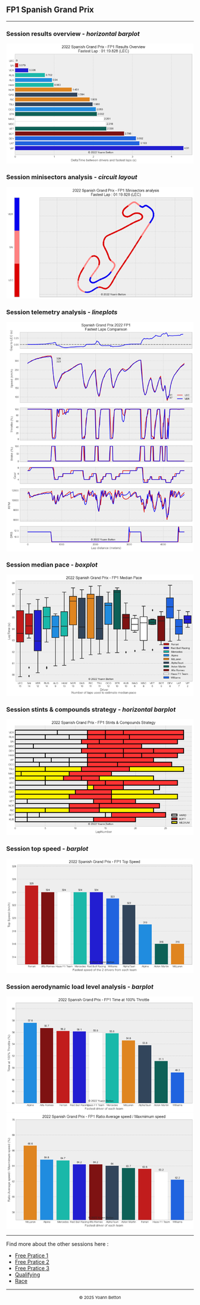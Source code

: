 ## FP1 Spanish Grand Prix

---

### Session results overview - *horizontal barplot*

<img src="/output/2022-05-22_Spanish_Grand_Prix/fp1_results_overview_white.png?raw=true"/>

### Session minisectors analysis - *circuit layout*

<img src="/output/2022-05-22_Spanish_Grand_Prix/fp1_minisectors_analysis_white.png?raw=true"/>

### Session telemetry analysis - *lineplots*

<img src="/output/2022-05-22_Spanish_Grand_Prix/fp1_telemetry_analysis_white.png?raw=true"/>

### Session median pace - *boxplot*

<img src="/output/2022-05-22_Spanish_Grand_Prix/fp1_median_pace_white.png?raw=true"/>

### Session stints & compounds strategy - *horizontal barplot*

<img src="/output/2022-05-22_Spanish_Grand_Prix/fp1_stints_compounds_stategy_white.png?raw=true"/>

### Session top speed - *barplot*

<img src="/output/2022-05-22_Spanish_Grand_Prix/topspeed_fp1_white.png?raw=true"/>

### Session aerodynamic load level analysis - *barplot*

<img src="/output/2022-05-22_Spanish_Grand_Prix/fp1_maximum_throttle_white.png?raw=true"/>

<img src="/output/2022-05-22_Spanish_Grand_Prix/fp1_speed_ratio_white.png?raw=true"/>

--- 

Find more about the other sessions here :
  - [Free Pratice 1](/page/FP1/2022-05-22_Spanish_Grand_Prix)  
  - [Free Pratice 2](/page/FP2/2022-05-22_Spanish_Grand_Prix) 
  - [Free Pratice 3](/page/FP3/2022-05-22_Spanish_Grand_Prix)
  - [Qualifying](/page/Qualifying/2022-05-22_Spanish_Grand_Prix) 
  - [Race](/page/Race/2022-05-22_Spanish_Grand_Prix)

---

<div style="text-align: center">
  <p style="font-size:11px">&copy; 2025 Yoann Betton</p>
</div>

<!-- ---

<p style="font-size:11px">Page generated from <a href="https://github.com/yoannbtn/yoannbtn.github.io">github.com/yoannbtn</a>.</p> -->